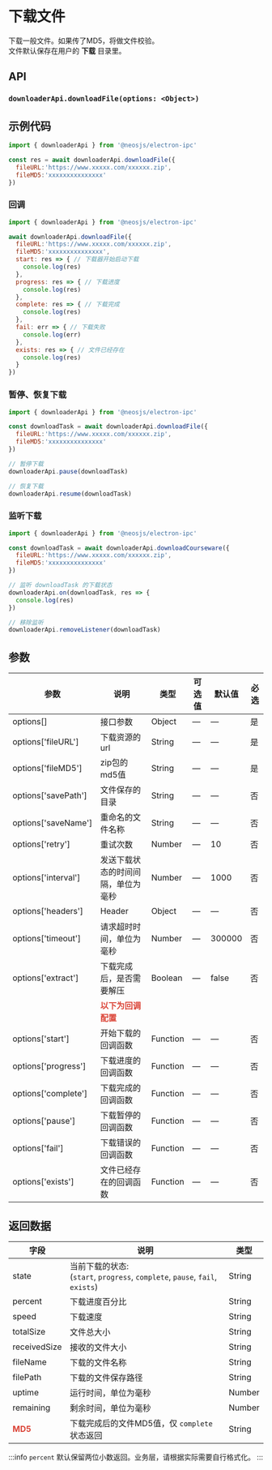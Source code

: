 # 下载文件 <BadgeTip text="异步" type="green"></BadgeTip>

下载一般文件。如果传了MD5，将做文件校验。  
文件默认保存在用户的 **下载** 目录里。

## API
### `downloaderApi.downloadFile(options: <Object>)`
### 

## 示例代码
```js
import { downloaderApi } from '@neosjs/electron-ipc'

const res = await downloaderApi.downloadFile({
  fileURL:'https://www.xxxxx.com/xxxxxx.zip',
  fileMD5:'xxxxxxxxxxxxxxx'
})
```

### 回调
```js
import { downloaderApi } from '@neosjs/electron-ipc'

await downloaderApi.downloadFile({
  fileURL:'https://www.xxxxx.com/xxxxxx.zip',
  fileMD5:'xxxxxxxxxxxxxxx',
  start: res => { // 下载器开始启动下载
    console.log(res)
  },
  progress: res => { // 下载进度
    console.log(res)
  },
  complete: res => { // 下载完成
    console.log(res)
  },
  fail: err => { // 下载失败
    console.log(err)
  },
  exists: res => { // 文件已经存在
    console.log(res)
  }
})
```
### 暂停、恢复下载
```js
import { downloaderApi } from '@neosjs/electron-ipc'

const downloadTask = await downloaderApi.downloadFile({
  fileURL:'https://www.xxxxx.com/xxxxxx.zip',
  fileMD5:'xxxxxxxxxxxxxxx'
})

// 暂停下载
downloaderApi.pause(downloadTask) 

// 恢复下载
downloaderApi.resume(downloadTask)
```

### 监听下载
```js
import { downloaderApi } from '@neosjs/electron-ipc'

const downloadTask = await downloaderApi.downloadCourseware({
  fileURL:'https://www.xxxxx.com/xxxxxx.zip',
  fileMD5:'xxxxxxxxxxxxxxx'
})

// 监听 downloadTask 的下载状态
downloaderApi.on(downloadTask, res => {
  console.log(res)
})

// 移除监听
downloaderApi.removeListener(downloadTask)
```

## 参数

| 参数 | 说明    | 类型   | 可选值 | 默认值 |必选 |
| ---- | ------- | ------ | ------ | ------ | ------ |
| options[] | 接口参数 | Object | —      | —      | 是      |
| options['fileURL'] | 下载资源的 url | String | —      | —      | 是      |
| options['fileMD5'] | zip包的md5值 | String | —      | —      | 是      |
| options['savePath'] | 文件保存的目录 | String | — | — | 否 |
| options['saveName'] | 重命名的文件名称 | String | — | — | 否 |
| options['retry'] | 重试次数 | Number | — | 10 | 否 |
| options['interval'] | 发送下载状态的时间间隔，单位为毫秒| Number | —      | 1000      | 否      |
| options['headers'] | Header | Object | — | —| 否|
| options['timeout'] | 请求超时时间，单位为毫秒 | Number | — | 300000 | 否|
| options['extract'] | 下载完成后，是否需要解压 | Boolean | — | false | 否|
|  | <font color="#db4437">**以下为回调配置**</font> |  |  |  |  |
| options['start'] | 开始下载的回调函数 | Function | — | — | 否|
| options['progress'] | 下载进度的回调函数 | Function | — | — | 否|
| options['complete'] | 下载完成的回调函数 | Function | — | — | 否|
| options['pause'] | 下载暂停的回调函数 | Function | — | — | 否|
| options['fail'] | 下载错误的回调函数 | Function | — | — | 否|
| options['exists'] | 文件已经存在的回调函数 | Function | — | — | 否|

## 返回数据

| 字段 | 说明    | 类型   | 
| ---- | ------- | ------ | 
| state | 当前下载的状态: <br>(`start`, `progress`, `complete`, `pause`, `fail`, `exists`) | String |
| percent | 下载进度百分比 | String | 
| speed | 下载速度 | String | 
| totalSize | 文件总大小 | String | 
| receivedSize | 接收的文件大小 | String | 
| fileName | 下载的文件名称 | String |
| filePath | 下载的文件保存路径 | String |
| uptime | 运行时间，单位为毫秒 | Number |
| remaining | 剩余时间，单位为毫秒 | Number |
| <font color="#db4437">**MD5**</font> | 下载完成后的文件MD5值，仅 `complete` 状态返回 | String |

:::info
`percent` 默认保留两位小数返回。业务层，请根据实际需要自行格式化。
:::
